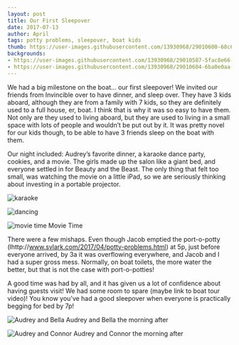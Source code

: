 ```yaml
---
layout: post
title: Our First Sleepover
date: 2017-07-13
author: April
tags: potty problems, sleepover, boat kids 
thumb: https://user-images.githubusercontent.com/13930968/29010600-68c68e7a-7afa-11e7-96d9-ed44c1af08d0.jpg
backgrounds:
- https://user-images.githubusercontent.com/13930968/29010587-5fac8e66-7afa-11e7-8ab7-1d93e87a0093.JPG
- https://user-images.githubusercontent.com/13930968/29010604-6ba0e0aa-7afa-11e7-9951-5e92eae86643.jpg
---
```


We had a big milestone on the boat… our first sleepover! We invited our friends from Invincible over to have dinner, and sleep over. They have 3 kids aboard, although they are from a family with 7 kids, so they are definitely used to a full house, er, boat. I think that is why it was so easy to have them. Not only are they used to living aboard, but they are used to living in a small space with lots of people and wouldn’t be put out by it.  It was pretty novel for our kids though, to be able to have 3 friends sleep on the boat with them. 

Our night included: Audrey’s favorite dinner, a karaoke dance party, cookies, and a movie. The girls made up the salon like a giant bed, and everyone settled in for Beauty and the Beast. The only thing that felt too small, was watching the movie on a little iPad, so we are seriously thinking about investing in a portable projector. 

![karaoke](https://user-images.githubusercontent.com/13930968/29010587-5fac8e66-7afa-11e7-8ab7-1d93e87a0093.JPG)

![dancing](https://user-images.githubusercontent.com/13930968/29010592-6275cfae-7afa-11e7-94b3-31f06112a0e5.JPG)

![movie time](https://user-images.githubusercontent.com/13930968/29010595-65e35e36-7afa-11e7-9e69-ab15f45ea303.jpg)
Movie Time

There were a few mishaps. Even though Jacob emptied the port-o-potty (lhttp://www.svlark.com/2017/04/potty-problems.html) at 5p, just before everyone arrived, by 3a it was overflowing everywhere, and Jacob and I had a super gross mess. Normally, on boat toilets, the more water the better, but that is not the case with port-o-potties! 

A good time was had by all, and it has given us a lot of confidence about having guests visit! We had some room to spare (maybe link to boat tour video)! You know you’ve had a good sleepover when everyone is practically begging for bed by 7p! 

![Audrey and Bella](https://user-images.githubusercontent.com/13930968/29010600-68c68e7a-7afa-11e7-96d9-ed44c1af08d0.jpg)
Audrey and Bella the morning after

![Audrey and Connor](https://user-images.githubusercontent.com/13930968/29010604-6ba0e0aa-7afa-11e7-9951-5e92eae86643.jpg)
Audrey and Connor the morning after
